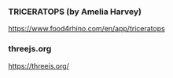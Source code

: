 ### TRICERATOPS (by Amelia Harvey)
https://www.food4rhino.com/en/app/triceratops

### threejs.org
https://threejs.org/
